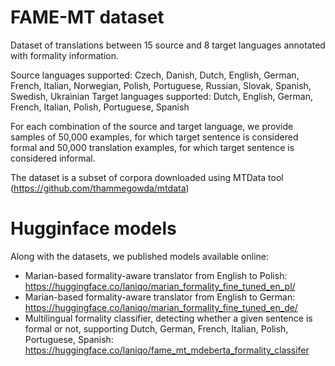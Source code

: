 # FAME-MT dataset
Dataset of translations between 15 source and 8 target languages annotated with formality information.

Source languages supported: Czech, Danish, Dutch, English, German, French, Italian, Norwegian, Polish, Portuguese, Russian, Slovak, Spanish, Swedish, Ukrainian
Target languages supported: Dutch, English, German, French, Italian, Polish, Portuguese, Spanish

For each combination of the source and target language, we provide samples of 50,000 examples, for which target sentence is considered formal and 50,000 translation examples, for which target sentence is considered informal.

The dataset is a subset of corpora downloaded using MTData tool (https://github.com/thammegowda/mtdata)

# Hugginface models
Along with the datasets, we published models available online:

- Marian-based formality-aware translator from English to Polish: https://huggingface.co/laniqo/marian_formality_fine_tuned_en_pl/
- Marian-based formality-aware translator from English to German: https://huggingface.co/laniqo/marian_formality_fine_tuned_en_de/
- Multilingual formality classifier, detecting whether a given sentence is formal or not, supporting Dutch, German, French, Italian, Polish, Portuguese, Spanish: https://huggingface.co/laniqo/fame_mt_mdeberta_formality_classifer


